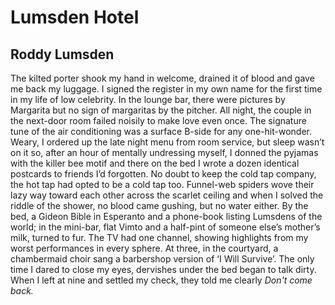 # Lumsden Hotel
## Roddy Lumsden
The kilted porter shook my hand in welcome,
drained it of blood and gave me back my luggage.
I signed the register in my own name
for the first time in my life of low celebrity.
In the lounge bar, there were pictures by Margarita
but no sign of margaritas by the pitcher.
All night, the couple in the next-door room
failed noisily to make love even once.
The signature tune of the air conditioning
was a surface B-side for any one-hit-wonder.
Weary, I ordered up the late night menu
from room service, but sleep wasn’t on it
so, after an hour of mentally undressing myself,
I donned the pyjamas with the killer bee motif
and there on the bed I wrote a dozen
identical postcards to friends I’d forgotten.
No doubt to keep the cold tap company,
the hot tap had opted to be a cold tap too.
Funnel-web spiders wove their lazy way
toward each other across the scarlet ceiling
and when I solved the riddle of the shower,
no blood came gushing, but no water either.
By the bed, a Gideon Bible in Esperanto
and a phone-book listing Lumsdens of the world;
in the mini-bar, flat Vimto and a half-pint
of someone else’s mother’s milk, turned to fur.
The TV had one channel, showing highlights
from my worst performances in every sphere.
At three, in the courtyard, a chambermaid choir
sang a barbershop version of ‘I Will Survive’.
The only time I dared to close my eyes,
dervishes under the bed began to talk dirty.
When I left at nine and settled my check,
they told me clearly _Don't come back._